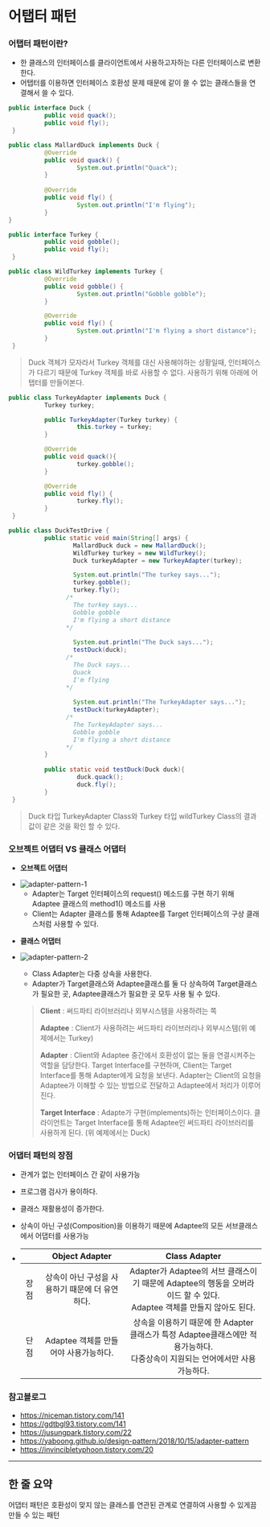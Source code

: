 # 어탭터 패턴



### 어탭터 패턴이란?

- 한 클래스의 인터페이스를 클라이언트에서 사용하고자하는 다른 인터페이스로 변환한다.
- 어탭터를 이용하면 인터페이스 호환성 문제 때문에 같이 쓸 수 없는 클래스들을 연결해서 쓸 수 있다.

```java
public interface Duck {
          public void quack();
          public void fly();
 }

public class MallardDuck implements Duck {
          @Override
          public void quack() {
                   System.out.println("Quack");
          }   
    
          @Override
          public void fly() {
                   System.out.println("I'm flying");
          }
}
```

```java
public interface Turkey {
          public void gobble();
          public void fly();
 }

public class WildTurkey implements Turkey {
          @Override
          public void gobble() {
                   System.out.println("Gobble gobble");
          }         

          @Override
          public void fly() {
                   System.out.println("I'm flying a short distance");
          }
 }
```

> Duck 객체가 모자라서 Turkey 객체를 대신 사용해야하는 상황일때, 인터페이스가 다르기 때문에 Turkey 객체를 바로 사용할 수 없다. 사용하기 위해 아래에 어탭터를 만들어본다.

```java
public class TurkeyAdapter implements Duck {
          Turkey turkey;

          public TurkeyAdapter(Turkey turkey) {
                   this.turkey = turkey;
          }

          @Override
          public void quack(){ 
                   turkey.gobble();
          }

          @Override
          public void fly() {
                   turkey.fly();
          }
 }
```

```java
public class DuckTestDrive {
          public static void main(String[] args) {
                  MallardDuck duck = new MallardDuck();
                  WildTurkey turkey = new WildTurkey();
                  Duck turkeyAdapter = new TurkeyAdapter(turkey);        

                  System.out.println("The turkey says...");
                  turkey.gobble();
                  turkey.fly();
                /*
                  The turkey says...
                  Gobble gobble
                  I'm flying a short distance
                */
              
                  System.out.println("The Duck says...");
                  testDuck(duck);
				/*
				  The Duck says...
                  Quack
                  I'm flying
				*/
              
                  System.out.println("The TurkeyAdapter says...");
                  testDuck(turkeyAdapter);
                /*
                  The TurkeyAdapter says...
                  Gobble gobble
                  I'm flying a short distance
				*/
          }
			
          public static void testDuck(Duck duck){ 
                   duck.quack();
                   duck.fly();
          }
 }
```

> Duck 타입 TurkeyAdapter Class와 Turkey 타입 wildTurkey Class의 결과값이 같은 것을 확인 할  수 있다.



### 오브젝트  어댑터 VS 클래스 어댑터

- **오브젝트 어댑터**

- <img src="C:\Users\박민식\Desktop\MY문서\CS\CS-Study\DesignPattern\images\adapter-pattern-1.png" alt="adapter-pattern-1"  />

  - Adapter는 Target 인터페이스의 request() 메소드를 구현 하기 위해 Adaptee 클래스의 method1() 메소드를 사용
  - Client는 Adapter 클래스를 통해 Adaptee를 Target 인터페이스의 구상 클래스처럼 사용할 수 있다.

  

- **클래스 어댑터**

- ![adapter-pattern-2](C:\Users\박민식\Desktop\MY문서\CS\CS-Study\DesignPattern\images\adapter-pattern-2.png)

  - Class Adapter는 다중 상속을 사용한다.
  - Adapter가 Target클래스와 Adaptee클래스를 둘 다 상속하여 Target클래스가 필요한 곳, Adaptee클래스가 필요한 곳 모두 사용 될 수 있다.

  

  >**Client** : 써드파티 라이브러리나 외부시스템을 사용하려는 쪽
  >
  >**Adaptee** : Client가 사용하려는 써드파티 라이브러리나 외부시스템(위 예제에서는 Turkey)
  >
  >**Adapter** : Client와 Adaptee 중간에서 호환성이 없는 둘을 연결시켜주는 역할을 담당한다. Target Interface를 구현하며, Client는 Target Interface를 통해 Adapter에게 요청을 보낸다. Adapter는 Client의 요청을 Adaptee가 이해할 수 있는 방법으로 전달하고 Adaptee에서 처리가 이루어진다.
  >
  >**Target Interface** : Adapte가 구현(implements)하는 인터페이스이다. 클라이언트는 Target Interface를 통해 Adaptee인 써드파티 라이브러리를 사용하게 된다. (위 예제에서는 Duck)

  ### 



### 어댑터 패턴의 장점

- 관계가 없는 인터페이스 간 같이 사용가능

- 프로그램 검사가 용이하다.

- 클래스 재활용성이 증가한다.

- 상속이 아닌 구성(Composition)을 이용하기 때문에 Adaptee의 모든 서브클래스에서 어댑터를 사용가능

- |      |                 Object Adapter                  |                        Class Adapter                         |
  | :--: | :---------------------------------------------: | :----------------------------------------------------------: |
  | 장점 | 상속이 아닌 구성을 사용하기 때문에 더 유연하다. | Adapter가 Adaptee의 서브 클래스이기 때문에 Adaptee의 행동을 오버라이드 할 수 있다.<br />Adaptee 객체를 만들지 않아도 된다. |
  | 단점 |      Adaptee 객체를 만들어야 사용가능하다.      | 상속을 이용하기 때문에 한 Adapter 클래스가 특정 Adaptee클래스에만 적용가능하다.<br />다중상속이 지원되는 언어에서만 사용가능하다. |



### 참고블로그

- https://niceman.tistory.com/141
- https://gdtbgl93.tistory.com/141 
- https://jusungpark.tistory.com/22 
- https://yaboong.github.io/design-pattern/2018/10/15/adapter-pattern
- https://invincibletyphoon.tistory.com/20

<hr>

## 한 줄 요약

어댑터 패턴은 호환성이 맞지 않는 클래스를 연관된 관계로 연결하여 사용할 수 있게끔 만들 수 있는 패턴